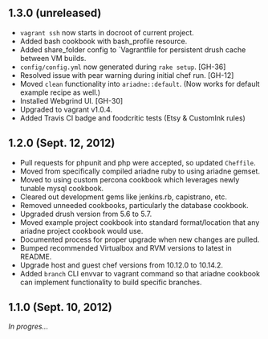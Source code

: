 1.3.0 (unreleased)
------------------

  - `vagrant ssh` now starts in docroot of current project.
  - Added bash cookbook with bash\_profile resource. 
  - Added share\_folder config to `Vagrantfile for persistent drush
    cache between VM builds.
  - `config/config.yml` now generated during `rake setup`. [GH-36]
  - Resolved issue with pear warning during initial chef run. [GH-12]
  - Moved `clean` functionality into `ariadne::default`. (Now works for
    default example recipe as well.)
  - Installed Webgrind UI. [GH-30]
  - Upgraded to vagrant v1.0.4.
  - Added Travis CI badge and foodcritic tests (Etsy & CustomInk rules)

1.2.0 (Sept. 12, 2012)
----------------------

  - Pull requests for phpunit and php were accepted, so updated
    `Cheffile`.
  - Moved from specifically compiled ariadne ruby to using ariadne
    gemset.
  - Moved to using custom percona cookbook which leverages newly tunable
    mysql cookbook.
  - Cleared out development gems like jenkins.rb, capistrano, etc.
  - Removed unneeded cookbooks, particularly the database cookbook.
  - Upgraded drush version from 5.6 to 5.7.
  - Moved example project cookbook into standard format/location that
    any ariadne project cookbook would use.
  - Documented process for proper upgrade when new changes are pulled.
  - Bumped recommended Virtualbox and RVM versions to latest in README.
  - Upgrade host and guest chef versions from 10.12.0 to 10.14.2.
  - Added `branch` CLI envvar to vagrant command so that ariadne
    cookbook can implement functionality to build specific branches.

1.1.0 (Sept. 10, 2012)
----------------------

  *In progres...*
